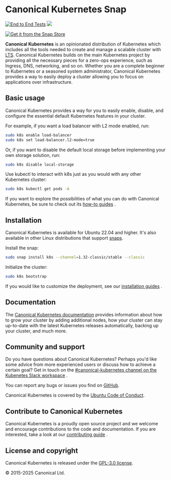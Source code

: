 # Canonical Kubernetes Snap

[![End to End Tests](https://github.com/canonical/k8s-snap/actions/workflows/integration.yaml/badge.svg)](https://github.com/canonical/k8s-snap/actions/workflows/integration.yaml)
![](https://img.shields.io/badge/Kubernetes-1.31-326de6.svg)

[![Get it from the Snap Store](https://snapcraft.io/static/images/badges/en/snap-store-black.svg)](https://snapcraft.io/k8s)

**Canonical Kubernetes** is an opinionated distribution of Kubernetes which
includes all the tools needed to create and manage a scalable cluster with
[LTS](https://canonical.com/blog/12-year-lts-for-kubernetes). Canonical
Kubernetes builds on the main Kubernetes project by providing all
the necessary pieces for a zero-ops experience, such as Ingress, DNS,
networking, and so on. Whether you are a complete beginner to Kubernetes or a
seasoned system administrator, Canonical Kubernetes provides a way to easily
deploy a cluster allowing you to focus on applications over infrastructure.

## Basic usage

Canonical Kubernetes provides a way for you to easily enable, disable, and
configure the essential default Kubernetes features in your cluster.

For example, if you want a load balancer with L2 mode enabled, run:

```bash
sudo k8s enable load-balancer
sudo k8s set load-balancer.l2-mode=true
```

Or, if you want to disable the default local storage before implementing your
own storage solution, run:

```bash
sudo k8s disable local-storage
```

Use kubectl to interact with k8s just as you would with any other Kubernetes
cluster:

```bash
sudo k8s kubectl get pods -A
```

If you want to explore the possibilities of what you can do with Canonical
Kubernetes, be sure to check out its
[how-to guides](https://documentation.ubuntu.com/canonical-kubernetes/latest/snap/howto/)
.

## Installation

Canonical Kubernetes is available for Ubuntu 22.04 and higher. It's also
available in other Linux distributions that support
[snaps](https://snapcraft.io/).

Install the snap:

```bash
sudo snap install k8s --channel=1.32-classic/stable --classic
```

Initialize the cluster:

```bash
sudo k8s bootstrap
```

If you would like to customize the deployment, see our
[installation guides](https://documentation.ubuntu.com/canonical-kubernetes/latest/snap/howto/install/)
.

## Documentation

The
[Canonical Kubernetes documentation](https://documentation.ubuntu.com/canonical-kubernetes/)
provides information about how to grow your cluster by adding additional nodes,
how your cluster can stay up-to-date with the latest Kubernetes releases
automatically, backing up your cluster, and much more.

## Community and support

Do you have questions about Canonical Kubernetes? Perhaps you'd like some advice
from more experienced users or discuss how to achieve a certain goal? Get in
touch on the
[#canonical-kubernetes channel on the Kubenetes Slack workspace](http://slack.kubernetes.io/)
.

You can report any bugs or issues you find on
[GitHub](https://github.com/canonical/k8s-snap/issues).

Canonical Kubernetes is covered by the
[Ubuntu Code of Conduct](https://ubuntu.com/community/ethos/code-of-conduct).

## Contribute to Canonical Kubernetes

Canonical Kubernetes is a proudly open source project and we welcome and
encourage contributions to the code and documentation. If you are interested,
take a look at our
[contributing guide](https://documentation.ubuntu.com/canonical-kubernetes/latest/snap/howto/contribute/)
.

## License and copyright

Canonical Kubernetes is released under the [GPL-3.0 license](LICENSE).

© 2015-2025 Canonical Ltd.
